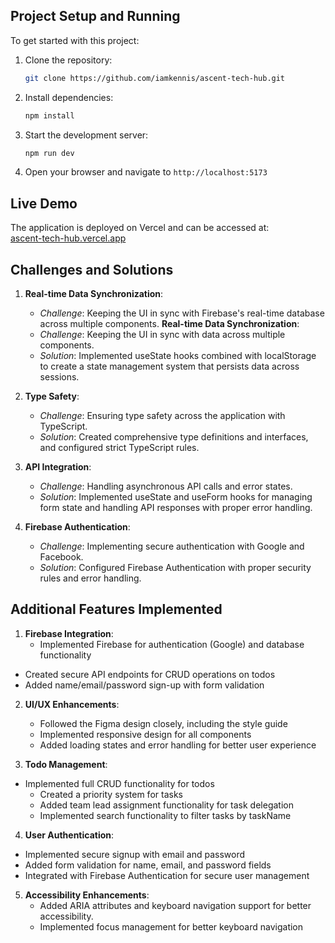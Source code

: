 ## Project Setup and Running

To get started with this project:

1. Clone the repository:
   ```bash
   git clone https://github.com/iamkennis/ascent-tech-hub.git
   ```
2. Install dependencies:
   ```bash
   npm install
   ```
3. Start the development server:
   ```bash
   npm run dev
   ```
4. Open your browser and navigate to `http://localhost:5173`

## Live Demo

The application is deployed on Vercel and can be accessed at:  
[ascent-tech-hub.vercel.app](https://ascent-tech-hub.vercel.app)

## Challenges and Solutions

1. **Real-time Data Synchronization**:
   - *Challenge*: Keeping the UI in sync with Firebase's real-time database across multiple components.
   **Real-time Data Synchronization**:
   - *Challenge*: Keeping the UI in sync with data across multiple components.
   - *Solution*: Implemented useState hooks combined with localStorage to create a state management system that persists data across sessions.

2. **Type Safety**:
   - *Challenge*: Ensuring type safety across the application with TypeScript.
   - *Solution*: Created comprehensive type definitions and interfaces, and configured strict TypeScript rules.

3. **API Integration**:
   - *Challenge*: Handling asynchronous API calls and error states.
   - *Solution*: Implemented useState and useForm hooks for managing form state and handling API responses with proper error handling.

4. **Firebase Authentication**:
   - *Challenge*: Implementing secure authentication with Google and Facebook.
   - *Solution*: Configured Firebase Authentication with proper security rules and error handling.


## Additional Features Implemented

1. **Firebase Integration**:
   - Implemented Firebase for authentication (Google) and database functionality
  - Created secure API endpoints for CRUD operations on todos
   - Added name/email/password sign-up with form validation

2. **UI/UX Enhancements**:
   - Followed the Figma design closely, including the style guide
   - Implemented responsive design for all components
   - Added loading states and error handling for better user experience

3.  **Todo Management**:
 - Implemented full CRUD functionality for todos
   - Created a priority system for tasks
   - Added team lead assignment functionality for task delegation
   - Implemented search functionality to filter tasks by taskName

4.  **User Authentication**:
   - Implemented secure signup with email and password
   - Added form validation for name, email, and password fields
   - Integrated with Firebase Authentication for secure user management


5. **Accessibility Enhancements**:
   - Added ARIA attributes and keyboard navigation support for better accessibility.
   - Implemented focus management for better keyboard navigation

